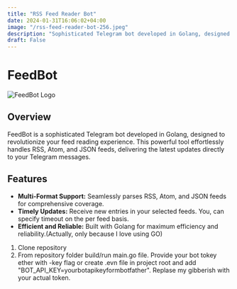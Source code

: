 ```yaml
---
title: "RSS Feed Reader Bot"
date: 2024-01-31T16:06:02+04:00
image: "/rss-feed-reader-bot-256.jpeg"
description: "Sophisticated Telegram bot developed in Golang, designed to revolutionize your feed reading experience(or maybe not)."
draft: False
---
```


# FeedBot

![FeedBot Logo](/rss-feed-reader-bot.jpeg)

## Overview

FeedBot is a sophisticated Telegram bot developed in Golang, designed to revolutionize your feed reading experience. This powerful tool effortlessly handles RSS, Atom, and JSON feeds, delivering the latest updates directly to your Telegram messages.

## Features

- **Multi-Format Support:** Seamlessly parses RSS, Atom, and JSON feeds for comprehensive coverage.
- **Timely Updates:** Receive new entries in your selected feeds. You, can specify timeout on the per feed basis.
- **Efficient and Reliable:** Built with Golang for maximum efficiency and reliability.(Actually, only because I love using GO)

1. Clone repository
2. From repository folder build/run main.go file. Provide your bot tokey ether with -key flag or create .evn file in project root and add "BOT_API_KEY=yourbotapikeyformbotfather". Replase my gibberish with your actual token.


